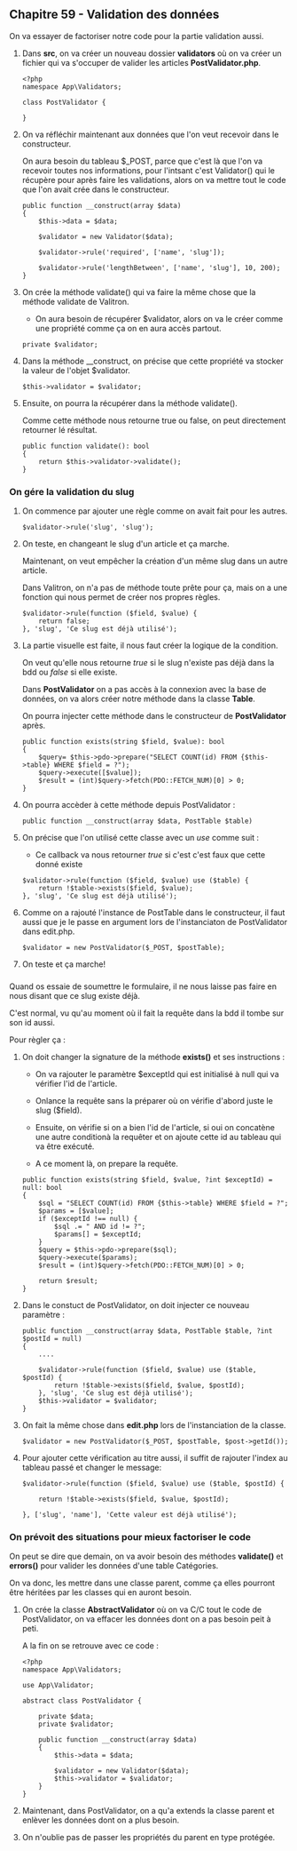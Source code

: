 ## Chapitre 59 - Validation des données

On va essayer de factoriser notre code pour la partie validation aussi.

1. Dans **src**, on va créer un nouveau dossier **validators** où on va créer un fichier qui va s'occuper de valider les articles **PostValidator.php**.

    ```
    <?php
    namespace App\Validators;

    class PostValidator {

    }
    ```

2. On va réfléchir maintenant aux données que l'on veut recevoir dans le constructeur.

    On aura besoin du tableau $_POST, parce que c'est là que l'on va recevoir toutes nos informations, pour l'intsant c'est Validator() qui le récupère pour après faire les validations, alors on va mettre tout le code que l'on avait crée dans le constructeur.

    ```
    public function __construct(array $data)
    {
        $this->data = $data;
        
        $validator = new Validator($data);
       
        $validator->rule('required', ['name', 'slug']);
       
        $validator->rule('lengthBetween', ['name', 'slug'], 10, 200);
    }
    ```

3. On crée la méthode validate() qui va faire la même chose que la méthode validate de Valitron.

    - On aura besoin de récupérer $validator, alors on va le créer comme une propriété comme ça on en aura accès partout.

    ```
    private $validator;
    ```

4. Dans la méthode __construct, on précise que cette propriété va stocker la valeur de l'objet $validator.

    ```
    $this->validator = $validator;
    ```

5. Ensuite, on pourra la récupérer dans la méthode validate().

    Comme cette méthode nous retourne true ou false, on peut directement retourner lé résultat.

    ```
    public function validate(): bool
    {
        return $this->validator->validate();
    }
    ```

### On gére la validation du slug

1. On commence par ajouter une règle comme on avait fait pour les autres.

    ```
    $validator->rule('slug', 'slug');
    ```

2. On teste, en changeant le slug d'un article et ça marche.

    Maintenant, on veut empêcher la création d'un même slug dans un autre article.

    Dans Valitron, on n'a pas de méthode toute prête pour ça, mais on a une fonction qui nous permet de créer nos propres règles.

    ```
    $validator->rule(function ($field, $value) {
        return false;
    }, 'slug', 'Ce slug est déjà utilisé'); 
    ```

3. La partie visuelle est faite, il nous faut créer la logique de la condition.

    On veut qu'elle nous retourne *true* si le slug n'existe pas déjà dans la bdd ou *false* si elle existe.

    Dans **PostValidator** on a pas accès à la connexion avec la base de données, on va alors créer notre méthode dans la classe **Table**.

    On pourra injecter cette méthode dans le constructeur de **PostValidator** après.

    ```
    public function exists(string $field, $value): bool
    {
        $query= $this->pdo->prepare("SELECT COUNT(id) FROM {$this->table} WHERE $field = ?");
        $query->execute([$value]);
        $result = (int)$query->fetch(PDO::FETCH_NUM)[0] > 0;
    }
    ```

4. On pourra accèder à cette méthode depuis PostValidator :

    ```
    public function __construct(array $data, PostTable $table)
    ```

5. On précise que l'on utilisé cette classe avec un *use* comme suit :

    - Ce callback va nous retourner *true* si c'est c'est faux que cette donné existe

    ```
    $validator->rule(function ($field, $value) use ($table) {
        return !$table->exists($field, $value);
    }, 'slug', 'Ce slug est déjà utilisé'); 
    ```

6. Comme on a rajouté l'instance de PostTable dans le constructeur, il faut aussi que je le passe en argument lors de l'instanciaton de PostValidator dans edit.php.

    ```
    $validator = new PostValidator($_POST, $postTable);
    ```

7. On teste et ça marche!

###

Quand os essaie de soumettre le formulaire, il ne nous laisse pas faire en nous disant que ce slug existe déjà.

C'est normal, vu qu'au moment où il fait la requête dans la bdd il tombe sur son id aussi.

Pour règler ça :

1. On doit changer la signature de la méthode **exists()** et ses instructions :

    - On va rajouter le paramètre $exceptId qui est initialisé à null qui va vérifier l'id de l'article.

    - Onlance la requête sans la préparer où on vérifie d'abord juste le slug ($field).

    - Ensuite, on vérifie si on a bien l'id de l'article, si oui on concatène une autre conditionà la requêter et on ajoute cette id au tableau qui va être exécuté.

    - A ce moment là, on prepare la requête.

    ```
    public function exists(string $field, $value, ?int $exceptId) = null: bool
    {
        $sql = "SELECT COUNT(id) FROM {$this->table} WHERE $field = ?";
        $params = [$value];
        if ($exceptId !== null) {
            $sql .= " AND id != ?";
            $params[] = $exceptId;
        }
        $query = $this->pdo->prepare($sql);
        $query->execute($params);
        $result = (int)$query->fetch(PDO::FETCH_NUM)[0] > 0;

        return $result;
    }
    ```

2. Dans le constuct de PostValidator, on doit injecter ce nouveau paramètre :

    ```
    public function __construct(array $data, PostTable $table, ?int $postId = null)
    {
        ....

        $validator->rule(function ($field, $value) use ($table, $postId) {
            return !$table->exists($field, $value, $postId);
        }, 'slug', 'Ce slug est déjà utilisé'); 
        $this->validator = $validator;
    }
    ```

3. On fait la même chose dans **edit.php** lors de l'instanciation de la classe.

    ```
    $validator = new PostValidator($_POST, $postTable, $post->getId());
    ```

4. Pour ajouter cette vérification au titre aussi, il suffit de rajouter l'index au tableau passé et changer le message:

    ```
    $validator->rule(function ($field, $value) use ($table, $postId) {

        return !$table->exists($field, $value, $postId);

    }, ['slug', 'name'], 'Cette valeur est déjà utilisé'); 
    ```

### On prévoit des situations pour mieux factoriser le code

On peut se dire que demain, on va avoir besoin des méthodes **validate()** et **errors()** pour valider les données d'une table Catégories.

On va donc, les mettre dans une classe parent, comme ça elles pourront être héritées par les classes qui en auront besoin.

1. On crée la classe **AbstractValidator** où on va C/C tout le code de PostValidator, on va effacer les données dont on a pas besoin peit à peti.

    A la fin on se retrouve avec ce code :

    ```
    <?php
    namespace App\Validators;

    use App\Validator;

    abstract class PostValidator {

        private $data;
        private $validator;

        public function __construct(array $data)
        {
            $this->data = $data;

            $validator = new Validator($data);
            $this->validator = $validator;
        }
    }
    ```

2. Maintenant, dans PostValidator, on a qu'a extends la classe parent et enlèver les données dont on a plus besoin.

3. On n'oublie pas de passer les propriétés du parent en type protégée.


